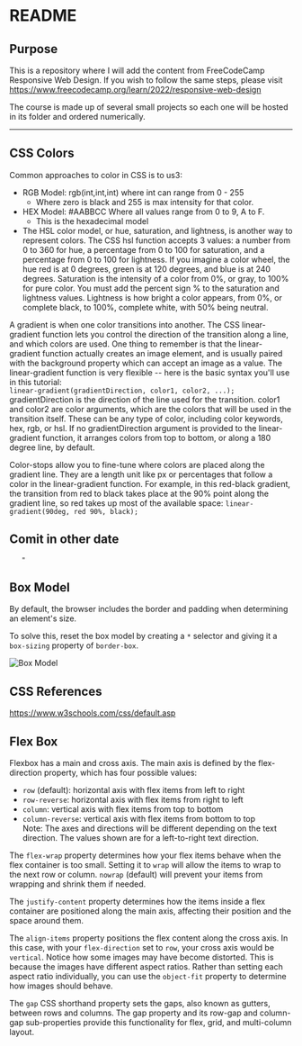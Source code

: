 # README

## Purpose
This is a repository where I will add the content from FreeCodeCamp Responsive Web Design.
If you wish to follow the same steps, please visit https://www.freecodecamp.org/learn/2022/responsive-web-design

The course is made up of several small projects so each one will be hosted in its folder and ordered numerically.   

---

## CSS Colors

Common approaches to color in CSS is to us3:
- RGB Model: rgb(int,int,int) where int can range from 0 - 255
	- Where zero is black and 255 is max intensity for that color. 
- HEX Model: #AABBCC Where all values range from 0 to 9, A to F.
	- This is the hexadecimal model
- The HSL color model, or hue, saturation, and lightness, is another way to represent colors.
	The CSS hsl function accepts 3 values: a number from 0 to 360 for hue, a percentage from 0 to 100 for saturation, and a percentage from 0 to 100 for lightness.
	If you imagine a color wheel, the hue red is at 0 degrees, green is at 120 degrees, and blue is at 240 degrees.
	Saturation is the intensity of a color from 0%, or gray, to 100% for pure color. You must add the percent sign % to the saturation and lightness values.
	Lightness is how bright a color appears, from 0%, or complete black, to 100%, complete white, with 50% being neutral.
 
A gradient is when one color transitions into another. The CSS linear-gradient function lets you control the direction of the transition along a line, and which colors are used.
One thing to remember is that the linear-gradient function actually creates an image element, and is usually paired with the background property which can accept an image as a value.
The linear-gradient function is very flexible -- here is the basic syntax you'll use in this tutorial:    
`linear-gradient(gradientDirection, color1, color2, ...);`   gradientDirection is the direction of the line used for the transition. color1 and color2 are color arguments, which are the colors that will be used in the transition itself. These can be any type of color, including color keywords, hex, rgb, or hsl.
If no gradientDirection argument is provided to the linear-gradient function, it arranges colors from top to bottom, or along a 180 degree line, by default.

Color-stops allow you to fine-tune where colors are placed along the gradient line. They are a length unit like px or percentages that follow a color in the linear-gradient function.
For example, in this red-black gradient, the transition from red to black takes place at the 90% point along the gradient line, so red takes up most of the available space:
`linear-gradient(90deg, red 90%, black);`

## Comit in other date
`	"`

## Box Model  
By default, the browser includes the border and padding when determining an element's size. 

To solve this, reset the box model by creating a `*` selector and giving it a `box-sizing` property of `border-box`.

![Box Model](https://cdn.freecodecamp.org/curriculum/css-box-model/diagram-3.png "Box Model")

## CSS References
https://www.w3schools.com/css/default.asp

## Flex Box
Flexbox has a main and cross axis. The main axis is defined by the flex-direction property, which has four possible values:

- `row` (default): horizontal axis with flex items from left to right   
- `row-reverse`: horizontal axis with flex items from right to left   
- `column`: vertical axis with flex items from top to bottom   
- `column-reverse`: vertical axis with flex items from bottom to top   
Note: The axes and directions will be different depending on the text direction. The values shown are for a left-to-right text direction.

The `flex-wrap` property determines how your flex items behave when the flex container is too small. Setting it to `wrap` will allow the items to wrap to the next row or column. `nowrap` (default) will prevent your items from wrapping and shrink them if needed.

The `justify-content` property determines how the items inside a flex container are positioned along the main axis, affecting their position and the space around them.

The `align-items` property positions the flex content along the cross axis. In this case, with your `flex-direction` set to `row`, your cross axis would be `vertical`.
Notice how some images may have become distorted. This is because the images have different aspect ratios. Rather than setting each aspect ratio individually, you can use the `object-fit` property to determine how images should behave.

The `gap` CSS shorthand property sets the gaps, also known as gutters, between rows and columns. The gap property and its row-gap and column-gap sub-properties provide this functionality for flex, grid, and multi-column layout. 
